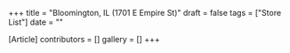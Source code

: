 +++
title = "Bloomington, IL (1701 E Empire St)"
draft = false
tags = ["Store List"]
date = ""

[Article]
contributors = []
gallery = []
+++